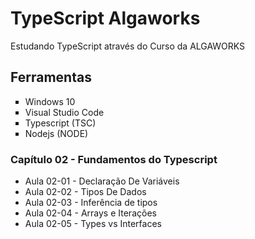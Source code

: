 # TypeScript Algaworks
<p>Estudando TypeScript através do Curso da ALGAWORKS</p>

## Ferramentas

<ul>
	<li type = "square"> Windows 10</li>
	<li type = "square"> Visual Studio Code </li>
    <li type = "square"> Typescript (TSC) </li>
    <li type = "square"> Nodejs (NODE) </li>

</ul>

### Capítulo 02 - Fundamentos do Typescript

<ul>
    <li> Aula 02-01 - Declaração De Variáveis </li>
    <li> Aula 02-02 - Tipos De Dados </li>
    <li> Aula 02-03 - Inferência de tipos </li>
    <li> Aula 02-04 - Arrays e Iterações </li>
    <li> Aula 02-05 - Types vs Interfaces </li>
</ul>